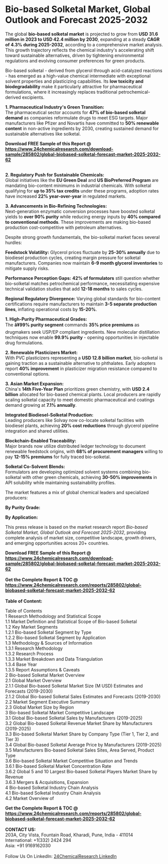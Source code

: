 <h1>Bio-based Solketal Market, Global Outlook and Forecast 2025-2032</h1><p>The global <strong>bio-based solketal market</strong> is projected to grow from <strong>USD 31.6 million in 2023 to USD 42.4 million by 2030</strong>, expanding at a steady <strong>CAGR of 4.3% during 2025-2032</strong>, according to a comprehensive market analysis. This growth trajectory reflects the chemical industry's accelerating shift toward sustainable alternatives, driven by tightening environmental regulations and evolving consumer preferences for green products.</p><p>Bio-based solketal - derived from glycerol through acid-catalyzed reactions - has emerged as a high-value chemical intermediate with exceptional solvent properties and plasticizing capabilities. Its <strong>low toxicity and biodegradability</strong> make it particularly attractive for pharmaceutical formulations, where it increasingly replaces traditional petrochemical-derived excipients.</p><p><strong>1. Pharmaceutical Industry's Green Transition:</strong><br>
The pharmaceutical sector accounts for <strong>47% of bio-based solketal demand</strong> as companies reformulate drugs to meet ESG targets. Major manufacturers like Pfizer and Novartis have committed to <strong>50% renewable content</strong> in non-active ingredients by 2030, creating sustained demand for sustainable alternatives like solketal.</p><div><b>Download FREE Sample of this Report @ 
            <a href="https://www.24chemicalresearch.com/download-sample/285802/global-biobased-solketal-forecast-market-2025-2032-62">
            https://www.24chemicalresearch.com/download-sample/285802/global-biobased-solketal-forecast-market-2025-2032-62</a></b></div><br><p><strong>2. Regulatory Push for Sustainable Chemicals:</strong><br>
Global initiatives like the <strong>EU Green Deal</strong> and <strong>US BioPreferred Program</strong> are mandating bio-content minimums in industrial chemicals. With solketal qualifying for <strong>up to 35% tax credits</strong> under these programs, adoption rates have increased <strong>22% year-over-year</strong> in regulated markets.</p><p><strong>3. Advancements in Bio-Refining Technologies:</strong><br>
Next-generation enzymatic conversion processes have boosted solketal yields to <strong>over 90% purity</strong> while reducing energy inputs by <strong>40% compared to conventional methods</strong>. These improvements are making bio-based production cost-competitive with petroleum alternatives.</p><p>Despite strong growth fundamentals, the bio-solketal market faces several hurdles:</p><p><strong>Feedstock Volatility:</strong> Glycerol prices fluctuate by <strong>25-30% annually</strong> due to biodiesel production cycles, creating margin pressure for solketal manufacturers. Companies now maintain <strong>6-9 month glycerol inventories</strong> to mitigate supply risks.</p><p><strong>Performance Perception Gaps:</strong> <strong>42% of formulators</strong> still question whether bio-solketal matches petrochemical performance, necessitating expensive technical validation studies that add <strong>12-18 months</strong> to sales cycles.</p><p><strong>Regional Regulatory Divergence:</strong> Varying global standards for bio-content certifications require manufacturers to maintain <strong>3-5 separate production lines</strong>, inflating operational costs by <strong>15-20%</strong>.</p><p><strong>1. High-Purity Pharmaceutical Grades:</strong><br>
The <strong>â¥99% purity segment</strong> commands <strong>35% price premiums</strong> as drugmakers seek USP/EP compliant ingredients. New molecular distillation techniques now enable <strong>99.9% purity</strong> - opening opportunities in injectable drug formulations.</p><p><strong>2. Renewable Plasticizers Market:</strong><br>
With PVC plasticizers representing a <strong>USD 12.8 billion market</strong>, bio-solketal is gaining traction as a sustainable alternative to phthalates. Early adopters report <strong>40% improvement</strong> in plasticizer migration resistance compared to conventional options.</p><p><strong>3. Asian Market Expansion:</strong><br>
China's <strong>14th Five-Year Plan</strong> prioritizes green chemistry, with <strong>USD 2.4 billion</strong> allocated for bio-based chemical plants. Local producers are rapidly scaling solketal capacity to meet domestic pharmaceutical and coatings demand growing at <strong>7.1% annually</strong>.</p><p><strong>Integrated Biodiesel-Solketal Production:</strong><br>
    Leading producers like Solvay now co-locate solketal facilities with biodiesel plants, achieving <strong>20% cost reductions</strong> through glycerol pipeline integration and shared utilities.</p><p><strong>Blockchain-Enabled Traceability:</strong><br>
    Major brands now utilize distributed ledger technology to document renewable feedstock origins, with <strong>68% of procurement managers</strong> willing to pay <strong>12-15% premiums</strong> for fully traced bio-solketal.</p><p><strong>Solketal Co-Solvent Blends:</strong><br>
    Formulators are developing optimized solvent systems combining bio-solketal with other green chemicals, achieving <strong>30-50% improvements</strong> in API solubility while maintaining sustainability profiles.</p><p>The market features a mix of global chemical leaders and specialized producers:</p><p><strong>By Purity Grade:</strong></p><p><strong>By Application:</strong></p><p>This press release is based on the market research report <em>Bio-based Solketal Market, Global Outlook and Forecast 2025-2032</em>, providing complete analysis of market size, competitive landscape, growth drivers, and emerging opportunities across 20+ countries.</p><div><b>Download FREE Sample of this Report @ 
            <a href="https://www.24chemicalresearch.com/download-sample/285802/global-biobased-solketal-forecast-market-2025-2032-62">
            https://www.24chemicalresearch.com/download-sample/285802/global-biobased-solketal-forecast-market-2025-2032-62</a></b></div><br><div><b>Get the Complete Report & TOC @ 
            <a href="https://www.24chemicalresearch.com/reports/285802/global-biobased-solketal-forecast-market-2025-2032-62">
            https://www.24chemicalresearch.com/reports/285802/global-biobased-solketal-forecast-market-2025-2032-62</a></b></div><br>
            <b>Table of Content:</b><p>Table of Contents<br />
1 Research Methodology and Statistical Scope<br />
1.1 Market Definition and Statistical Scope of Bio-based Solketal<br />
1.2 Key Market Segments<br />
1.2.1 Bio-based Solketal Segment by Type<br />
1.2.2 Bio-based Solketal Segment by Application<br />
1.3 Methodology & Sources of Information<br />
1.3.1 Research Methodology<br />
1.3.2 Research Process<br />
1.3.3 Market Breakdown and Data Triangulation<br />
1.3.4 Base Year<br />
1.3.5 Report Assumptions & Caveats<br />
2 Bio-based Solketal Market Overview<br />
2.1 Global Market Overview<br />
2.1.1 Global Bio-based Solketal Market Size (M USD) Estimates and Forecasts (2019-2030)<br />
2.1.2 Global Bio-based Solketal Sales Estimates and Forecasts (2019-2030)<br />
2.2 Market Segment Executive Summary<br />
2.3 Global Market Size by Region<br />
3 Bio-based Solketal Market Competitive Landscape<br />
3.1 Global Bio-based Solketal Sales by Manufacturers (2019-2025)<br />
3.2 Global Bio-based Solketal Revenue Market Share by Manufacturers (2019-2025)<br />
3.3 Bio-based Solketal Market Share by Company Type (Tier 1, Tier 2, and Tier 3)<br />
3.4 Global Bio-based Solketal Average Price by Manufacturers (2019-2025)<br />
3.5 Manufacturers Bio-based Solketal Sales Sites, Area Served, Product Type<br />
3.6 Bio-based Solketal Market Competitive Situation and Trends<br />
3.6.1 Bio-based Solketal Market Concentration Rate<br />
3.6.2 Global 5 and 10 Largest Bio-based Solketal Players Market Share by Revenue<br />
3.6.3 Mergers & Acquisitions, Expansion<br />
4 Bio-based Solketal Industry Chain Analysis<br />
4.1 Bio-based Solketal Industry Chain Analysis<br />
4.2 Market Overview of</p><div><b>Get the Complete Report & TOC @ 
            <a href="https://www.24chemicalresearch.com/reports/285802/global-biobased-solketal-forecast-market-2025-2032-62">
            https://www.24chemicalresearch.com/reports/285802/global-biobased-solketal-forecast-market-2025-2032-62</a></b></div><br><b>CONTACT US:</b><br>
            203A, City Vista, Fountain Road, Kharadi, Pune, India - 411014<br>
            International: +1(332) 2424 294<br>
            Asia: +91 9169162030 <br><br>
            Follow Us On LinkedIn: <a href="https://www.linkedin.com/company/24chemicalresearch/">24ChemicalResearch LinkedIn</a>